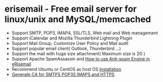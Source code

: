 # erisemail - Free email server for linux/unix and MySQL/memcached
* Support SMTP, POP3, IMAP4, SSL/TLS, Web mail and Web management
* Support iCalendar and Mozilla Thunderbird Lightning Plugin
* Support Mail Group, Customize User Policy and Mail audit
* Support popular email client( Outlook, Thunderbird ...)
* Support the mail with huge size attachment( Maximum size is 2G )
* Support Apache SpamAssassin and [How to use Anti-spam Engine in eRisemail](https://github.com/uplusware/erisemail/wiki/How-to-use-Anti-spam-Engine-in-eRisemail)
* Recommend Ubuntu or CentOS as host OS [Installation](https://github.com/uplusware/erisemail/wiki/Installation)
* [Generate CA for SMTPS POP3S IMAPS and HTTPS](https://github.com/uplusware/erisemail/wiki/Generate-CA-for-SMTPS-POP3S-IMAPS-HTTPS)
